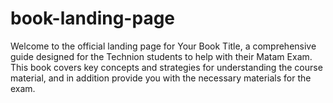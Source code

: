 # book-landing-page
Welcome to the official landing page for Your Book Title, a comprehensive guide designed for the Technion students to help with their Matam Exam. This book covers key concepts and strategies for understanding the course material, and in addition provide you with the necessary materials for the exam.
